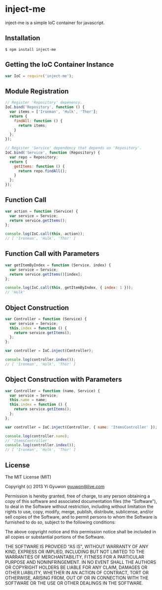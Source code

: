 # inject-me
inject-me is a simple IoC container for javascript.

## Installation
```
$ npm install inject-me
```

## Getting the IoC Container Instance
```javascript
var IoC = require('inject-me');
```

## Module Registration
```javascript
// Register 'Repository' depenency.
IoC.bind('Repository', function () {
  var items = ['Ironman', 'Hulk', 'Thor'];
  return {
    findAll: function () {
      return items;
    }
  };
});

// Register 'Service' dependency that depends on 'Repository'.
IoC.bind('Service', function (Repository) {
  var repo = Repository;
  return {
    getItems: function () {
      return repo.findAll();
    }
  };
});
```

## Function Call
```javascript
var action = function (Service) {
  var service = Service;
  return service.getItems();
};

console.log(IoC.call(this, action));
// [ 'Ironman', 'Hulk', 'Thor' ]
```

## Function Call with Parameters
```javascript
var getItemByIndex = function (Service, index) {
  var service = Service;
  return service.getItems()[index];
};

console.log(IoC.call(this, getItemByIndex, { index: 1 }));
// 'Hulk'
```

## Object Construction
```javascript
var Controller = function (Service) {
  var service = Service;
  this.index = function () {
    return service.getItems();
  };
};

var controller = IoC.inject(Controller);

console.log(controller.index());
// [ 'Ironman', 'Hulk', 'Thor' ]
```

## Object Construction with Parameters
```javascript
var Controller = function (name, Service) {
  var service = Service;
  this.name = name;
  this.index = function () {
    return service.getItems();
  };
};

var controller = IoC.inject(Controller, { name: 'ItemsController' });

console.log(controller.name);
// 'ItemsController'
console.log(controller.index());
// [ 'Ironman', 'Hulk', 'Thor' ]
```

## License

The MIT License (MIT)

Copyright (c) 2013 Yi Gyuwon <gyuwon@live.com>

Permission is hereby granted, free of charge, to any person obtaining a copy
of this software and associated documentation files (the "Software"), to deal
in the Software without restriction, including without limitation the rights
to use, copy, modify, merge, publish, distribute, sublicense, and/or sell
copies of the Software, and to permit persons to whom the Software is
furnished to do so, subject to the following conditions:

The above copyright notice and this permission notice shall be included in
all copies or substantial portions of the Software.

THE SOFTWARE IS PROVIDED "AS IS", WITHOUT WARRANTY OF ANY KIND, EXPRESS OR
IMPLIED, INCLUDING BUT NOT LIMITED TO THE WARRANTIES OF MERCHANTABILITY,
FITNESS FOR A PARTICULAR PURPOSE AND NONINFRINGEMENT. IN NO EVENT SHALL THE
AUTHORS OR COPYRIGHT HOLDERS BE LIABLE FOR ANY CLAIM, DAMAGES OR OTHER
LIABILITY, WHETHER IN AN ACTION OF CONTRACT, TORT OR OTHERWISE, ARISING FROM,
OUT OF OR IN CONNECTION WITH THE SOFTWARE OR THE USE OR OTHER DEALINGS IN
THE SOFTWARE.
